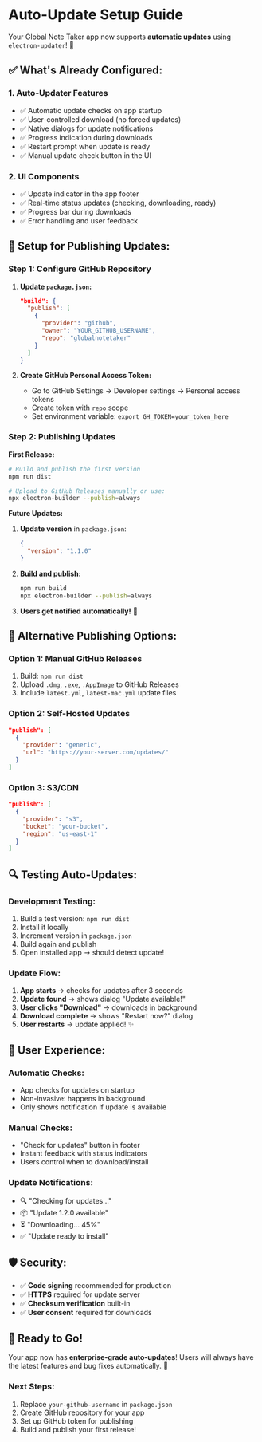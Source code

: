 # Auto-Update Setup Guide

Your Global Note Taker app now supports **automatic updates** using `electron-updater`! 🚀

## ✅ **What's Already Configured:**

### **1. Auto-Updater Features**
- ✅ Automatic update checks on app startup
- ✅ User-controlled download (no forced updates)
- ✅ Native dialogs for update notifications
- ✅ Progress indication during downloads
- ✅ Restart prompt when update is ready
- ✅ Manual update check button in the UI

### **2. UI Components**
- ✅ Update indicator in the app footer
- ✅ Real-time status updates (checking, downloading, ready)
- ✅ Progress bar during downloads
- ✅ Error handling and user feedback

## 🔧 **Setup for Publishing Updates:**

### **Step 1: Configure GitHub Repository**

1. **Update `package.json`:**
   ```json
   "build": {
     "publish": [
       {
         "provider": "github",
         "owner": "YOUR_GITHUB_USERNAME",
         "repo": "globalnotetaker"
       }
     ]
   }
   ```

2. **Create GitHub Personal Access Token:**
   - Go to GitHub Settings → Developer settings → Personal access tokens
   - Create token with `repo` scope
   - Set environment variable: `export GH_TOKEN=your_token_here`

### **Step 2: Publishing Updates**

**First Release:**
```bash
# Build and publish the first version
npm run dist

# Upload to GitHub Releases manually or use:
npx electron-builder --publish=always
```

**Future Updates:**
1. **Update version** in `package.json`:
   ```json
   {
     "version": "1.1.0"
   }
   ```

2. **Build and publish:**
   ```bash
   npm run build
   npx electron-builder --publish=always
   ```

3. **Users get notified automatically!** 🎉

## 🎯 **Alternative Publishing Options:**

### **Option 1: Manual GitHub Releases**
1. Build: `npm run dist`
2. Upload `.dmg`, `.exe`, `.AppImage` to GitHub Releases
3. Include `latest.yml`, `latest-mac.yml` update files

### **Option 2: Self-Hosted Updates**
```json
"publish": [
  {
    "provider": "generic",
    "url": "https://your-server.com/updates/"
  }
]
```

### **Option 3: S3/CDN**
```json
"publish": [
  {
    "provider": "s3",
    "bucket": "your-bucket",
    "region": "us-east-1"
  }
]
```

## 🔍 **Testing Auto-Updates:**

### **Development Testing:**
1. Build a test version: `npm run dist`
2. Install it locally
3. Increment version in `package.json`
4. Build again and publish
5. Open installed app → should detect update!

### **Update Flow:**
1. **App starts** → checks for updates after 3 seconds
2. **Update found** → shows dialog "Update available!"
3. **User clicks "Download"** → downloads in background
4. **Download complete** → shows "Restart now?" dialog
5. **User restarts** → update applied! ✨

## 📱 **User Experience:**

### **Automatic Checks:**
- App checks for updates on startup
- Non-invasive: happens in background
- Only shows notification if update is available

### **Manual Checks:**
- "Check for updates" button in footer
- Instant feedback with status indicators
- Users control when to download/install

### **Update Notifications:**
- 🔍 "Checking for updates..."
- 📦 "Update 1.2.0 available"
- ⏳ "Downloading... 45%"
- ✅ "Update ready to install"

## 🛡️ **Security:**

- ✅ **Code signing** recommended for production
- ✅ **HTTPS** required for update server
- ✅ **Checksum verification** built-in
- ✅ **User consent** required for downloads

## 🎉 **Ready to Go!**

Your app now has **enterprise-grade auto-updates**! Users will always have the latest features and bug fixes automatically. 🚀

### **Next Steps:**
1. Replace `your-github-username` in `package.json`
2. Create GitHub repository for your app
3. Set up GitHub token for publishing
4. Build and publish your first release! 
